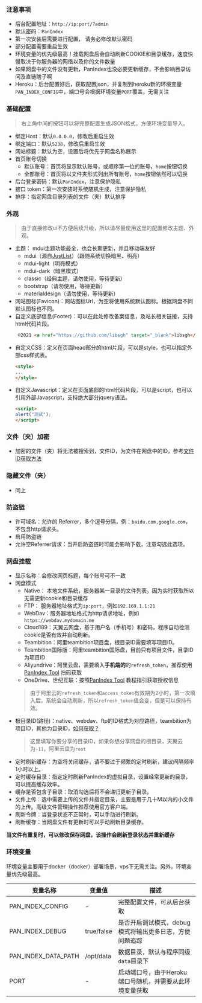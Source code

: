 ### 注意事项
- 后台配置地址：`http://ip:port/?admin`
- 默认密码：`PanIndex`
- 第一次安装后需要进行配置， 请务必修改默认密码
- 部分配置需要重启生效
- 环境变量的优先级最高！挂载网盘后会自动刷新COOKIE和目录缓存，速度快慢取决于你服务器的网络以及你的文件数量
- 如果网盘中的文件没有更新，PanIndex也没必要更新缓存，不会影响目录访问及直链瞎子啊
- Heroku：后台配置好后，获取配置json，并复制到heroku新的环境变量`PAN_INDEX_CONFIG`中，端口号会根据环境变量`PORT`覆盖，无需关注

### 基础配置
> 右上角中间的按钮可以将完整配置生成JSON格式，方便环境变量导入。
* 绑定Host：默认`0.0.0.0`，修改后重启生效
* 绑定端口：默认`5238`，修改后重启生效
* 网站标题：默认为空，设置后将优先于网盘名称展示
* 首页账号切换
    * 默认账号：首页将显示默认账号，或顺序第一位的账号，`home`按钮切换
    * 全部账号：首页将以文件夹形式列出所有账号，`home`按钮依然可以切换
* 后台登录密码：默认`PanIndex`，注意保护隐私
* 接口 token：第一次安装时系统随机生成，注意保护隐私
* 排序：指定网盘目录列表的文件（夹）默认排序
### 外观
> 由于直接修改ui不方便后续升级，所以请尽量使用这里的配置修改主题、外观。
* 主题： mdui主题功能最全，也会长期更新，并且移动端友好
    * mdui（源自[JustList](https://github.com/txperl/JustList)）（跟随系统切换暗黑、明亮）
    * mdui-light（明亮模式）
    * mdui-dark（暗黑模式）
    * classic（经典主题，请勿使用，等待更新）
    * bootstrap（请勿使用，等待更新）
    * materialdesign（请勿使用，等待更新）
* 网站图标(Favicon)：网站图标Url，为空将使用系统默认图标。根据网盘不同默认图标也不同。
* 自定义底部信息(Footer)：可以在此处修改备案信息，及站长相关链接，支持html代码片段。
  ```html
   ©2021 <a href="https://github.com/libsgh" target="_blank">libsgh</a>. All rights reserved.
  ```
* 自定义CSS：定义在页面head部分的html片段，可以是style，也可以指定外部css样式表。
    ```html
    <style>
    ...
    </style>
    ```
* 自定义Javascript：定义在页面底部的html代码片段，可以是script，也可以引用外部Javascript，支持绝大部分jquery语法。
    ```html
    <script>
    alert("测试");
    </script>
    ```
### 文件（夹）加密
* 加密的文件（夹）将无法被搜索到，文件ID，为文件在网盘中的ID，参考[文件ID获取方法](https://libsgh.github.io/PanIndex/#/question?id=%e5%a6%82%e4%bd%95%e8%8e%b7%e5%8f%96%e7%9b%ae%e5%bd%95id%ef%bc%9f)
### 隐藏文件（夹）
* 同上
### 防盗链
* 许可域名：允许的 Referrer，多个逗号分隔，例：`baidu.com,google.com`，不包含http请求头。
* 启用防盗链
* 允许空Referrer请求：当开启防盗链时可能会影响下载，注意勾选此选项。

### 网盘挂载
- 显示名称：会修改网页标题，每个账号可不一致
- 网盘模式
    - Native： 本地文件系统，服务器某一目录的文件列表，因为实时获取所以无需更新cookie和目录缓存
    - FTP： 服务器地址格式为`ip:port`，例如`192.169.1.1:21`
    - WebDav：服务器地址格式为http请求地址，例如`https://webdav.mydomain.me`
    - Cloud189：天翼云网盘，基于用户名（手机号）和密码，程序自动检测cookie是否有效并自动刷新。
    - Teambition：阿里teambition项目盘，根目录ID需要填写项目ID。
    - Teambition国际版：阿里teambition国际盘，目前只有项目文件，目录ID为项目ID
    - Aliyundrive：阿里云盘，需要填入**手机端的**的`refresh_token`，推荐使用 [PanIndex Tool](https://mgaa.noki.workers.dev/) 扫码获取
    - OneDrive、世纪互联：按照[PanIndex Tool](https://mgaa.noki.workers.dev/) 教程指引获取授权信息
    > 由于阿里云的`refresh_token`和`access_token`有效期为2小时，第一次填入后，系统会自动刷新，所以`refresh_token`值会变，但是可以保持有效。
- 根目录ID(路径)：native、webdav、ftp的ID格式为对应路径，teambition为项目ID，其他为目录ID，[如何获取？](https://libsgh.github.io/PanIndex/#/question?id=%e5%a6%82%e4%bd%95%e8%8e%b7%e5%8f%96%e7%9b%ae%e5%bd%95id%ef%bc%9f)
  > 这里填写你要分享的目录ID，如果你想分享网盘的根目录，天翼云为`-11`，阿里云盘为`root`
- 定时刷新缓存：为空将关闭缓存，请不要过于频繁的定时刷新，建议间隔频率1小时以上。
- 定时缓存目录：指定定时刷新PanIndex的虚拟目录，设置经常更新的目录，可以提高缓存效率。
- 缓存是否包含子目录：取消勾选后将不会递归更新子目录。
- 文件上传：选中需要上传的文件并指定目录，主要是用于几十M以内的小文件的上传。高级文件管理操作推荐使用官方客户端。
- 刷新令牌：当登录状态不正常时，可以手动进行刷新。
- 刷新缓存：当网盘文件有更新时可以手动刷新目录缓存。

**当文件有重复时，可以修改保存网盘，该操作会刷新登录状态并重新缓存**

### 环境变量

环境变量主要用于docker（docker）部署场景，vps下无需关注。另外，环境变量优先级最高。

| 变量名称            | 变量值     | 描述                                                     |
| ------------------- | ---------- | -------------------------------------------------------- |
| PAN_INDEX_CONFIG    | -          | 完整配置文件，可从后台获取                               |
| PAN_INDEX_DEBUG     | true/false | 是否开启调试模式，debug模式将输出更多日志，方便问题追踪  |
| PAN_INDEX_DATA_PATH | /opt/data  | 数据目录，默认与程序同级`data`目录下                     |
| PORT                | -          | 启动端口号，由于Heroku端口号随机，并需要从此环境变量获取 |


